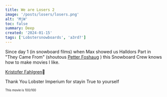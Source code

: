 ```yaml
---
title: We are Losers 2
image: '/posts/losers/losers.png'
alt: 'MjW'
toc: false
summary: Deep
created: '2024-01-15'
tags: ['Lobstersnowboards', 'a3rd?']
---
```


Since day 1 (in snowboard films) when Max showed us Halldors Part in "They Came From" (shoutous <a href="https://cherrydeck.com/its.petter">Petter Foshaug</a> ) this Snowboard Crew knows how to make movies I like.

<a href="https://www.instagram.com/kuske/">Kristofer Fahlgren</a>👑

Thank You Lobster Imperium for stayin True to yourself

<script>
  import { YouTube } from 'sveltekit-embed'
  import { Vimeo } from 'sveltekit-embed'
</script>

<Vimeo vimeoId="886806712" /><sub><sup>This movie is 100/100</sup></sub>

<YouTube youTubeId="v=mzvCa-cjKeE" />

